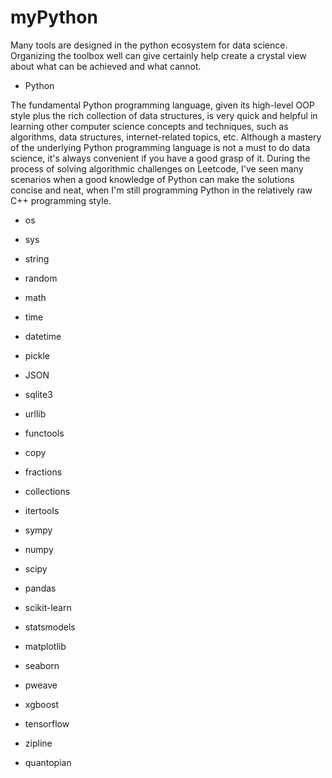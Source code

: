# myPython

Many tools are designed in the python ecosystem for data science. Organizing the toolbox well can give certainly help create a crystal view about what can be achieved and what cannot.

- Python

The fundamental Python programming language, given its high-level OOP style plus the rich collection of data structures, is very quick and helpful in learning other computer science concepts and techniques, such as algorithms, data structures, internet-related topics, etc. Although a mastery of the underlying Python programming language is not a must to do data science, it's always convenient if you have a good grasp of it. During the process of solving algorithmic challenges on Leetcode, I've seen many scenarios when a good knowledge of Python can make the solutions concise and neat, when I'm still programming Python in the relatively raw C++ programming style.

- os

- sys

- string

- random

- math

- time

- datetime

- pickle

- JSON

- sqlite3

- urllib

- functools

- copy

- fractions

- collections

- itertools

- sympy

- numpy

- scipy

- pandas

- scikit-learn

- statsmodels

- matplotlib

- seaborn

- pweave

- xgboost

- tensorflow

- zipline

- quantopian
